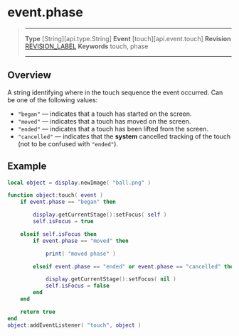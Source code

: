 
# event.phase

> --------------------- ------------------------------------------------------------------------------------------
> __Type__              [String][api.type.String]
> __Event__             [touch][api.event.touch]
> __Revision__          [REVISION_LABEL](REVISION_URL)
> __Keywords__          touch, phase
> --------------------- ------------------------------------------------------------------------------------------

## Overview

A string identifying where in the touch sequence the event occurred. Can be one of the following values:

* `"began"` — indicates that a touch has started on the screen.
* `"moved"` — indicates that a touch has moved on the screen.
* `"ended"` — indicates that a touch has been lifted from the screen.
* `"cancelled"` — indicates that the __system__ cancelled tracking of the touch (not to be confused with `"ended"`).


## Example
 
``````lua
local object = display.newImage( "ball.png" )

function object:touch( event )
    if event.phase == "began" then

        display.getCurrentStage():setFocus( self )
        self.isFocus = true

    elseif self.isFocus then
        if event.phase == "moved" then

            print( "moved phase" )

        elseif event.phase == "ended" or event.phase == "cancelled" then

            display.getCurrentStage():setFocus( nil )
            self.isFocus = false
        end
    end

    return true
end
object:addEventListener( "touch", object )
``````
